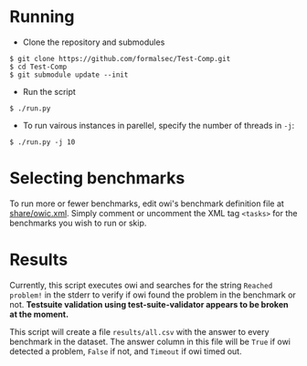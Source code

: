 # Running

- Clone the repository and submodules

```shell-session
$ git clone https://github.com/formalsec/Test-Comp.git
$ cd Test-Comp
$ git submodule update --init
```

- Run the script

```shell-session
$ ./run.py
```

- To run vairous instances in parellel, specify the number of threads in `-j`:

```shell-session
$ ./run.py -j 10
```

# Selecting benchmarks

To run more or fewer benchmarks, edit owi's benchmark definition file at
[share/owic.xml](share/owic.xml). Simply comment or uncomment the XML tag
`<tasks>` for the benchmarks you wish to run or skip.

# Results

Currently, this script executes owi and searches for the string `Reached problem!`
in the stderr to verify if owi found the problem in the benchmark or not.
**Testsuite validation using test-suite-validator appears to be broken at the moment.**

This script will create a file `results/all.csv` with the answer to every benchmark
in the dataset. The answer column in this file will be `True` if owi detected a
problem, `False` if not, and `Timeout` if owi timed out.
